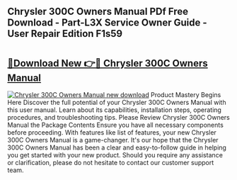## Chrysler 300C Owners Manual PDf Free Download - Part-L3X Service Owner Guide - User Repair Edition F1s59

# <h2><a href="http://bc314.oget.top/?id=Chrysler+300C+Owners+Manual">🔗Download New 👉🔴 Chrysler 300C Owners Manual</a></h2>

[![Chrysler 300C Owners Manual new download](https://i.imgur.com/5g1atiW.png)](http://bc314.oget.top/?id=Chrysler+300C+Owners+Manual)
Product Mastery Begins Here Discover the full potential of your Chrysler 300C Owners Manual with this user manual. Learn about its capabilities, installation steps, operating procedures, and troubleshooting tips. Please Review Chrysler 300C Owners Manual the Package Contents Ensure you have all necessary components before proceeding. With features like list of features, your new Chrysler 300C Owners Manual is a game-changer. It's our hope that the Chrysler 300C Owners Manual has been a clear and easy-to-follow guide in helping you get started with your new product. Should you require any assistance or clarification, please do not hesitate to contact our customer support team.
